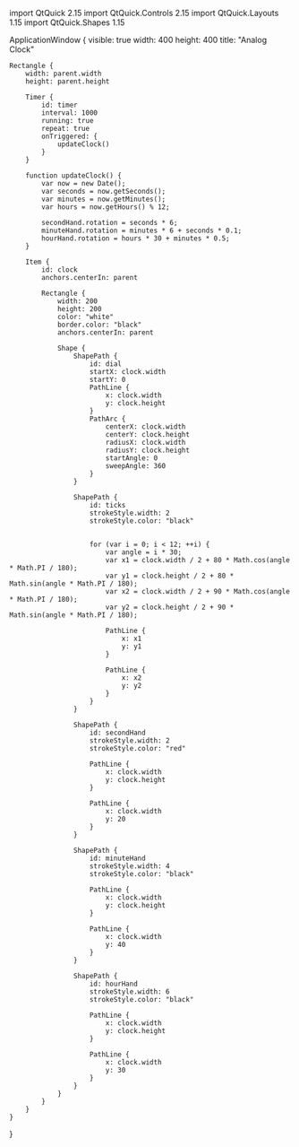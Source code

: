 import QtQuick 2.15
import QtQuick.Controls 2.15
import QtQuick.Layouts 1.15
import QtQuick.Shapes 1.15

ApplicationWindow {
    visible: true
    width: 400
    height: 400
    title: "Analog Clock"

    Rectangle {
        width: parent.width
        height: parent.height

        Timer {
            id: timer
            interval: 1000
            running: true
            repeat: true
            onTriggered: {
                updateClock()
            }
        }

        function updateClock() {
            var now = new Date();
            var seconds = now.getSeconds();
            var minutes = now.getMinutes();
            var hours = now.getHours() % 12;

            secondHand.rotation = seconds * 6; 
            minuteHand.rotation = minutes * 6 + seconds * 0.1; 
            hourHand.rotation = hours * 30 + minutes * 0.5;
        }

        Item {
            id: clock
            anchors.centerIn: parent

            Rectangle {
                width: 200
                height: 200
                color: "white"
                border.color: "black"
                anchors.centerIn: parent

                Shape {
                    ShapePath {
                        id: dial
                        startX: clock.width 
                        startY: 0
                        PathLine {
                            x: clock.width
                            y: clock.height 
                        }
                        PathArc {
                            centerX: clock.width 
                            centerY: clock.height 
                            radiusX: clock.width 
                            radiusY: clock.height 
                            startAngle: 0
                            sweepAngle: 360
                        }
                    }

                    ShapePath {
                        id: ticks
                        strokeStyle.width: 2
                        strokeStyle.color: "black"

                        
                        for (var i = 0; i < 12; ++i) {
                            var angle = i * 30;
                            var x1 = clock.width / 2 + 80 * Math.cos(angle * Math.PI / 180);
                            var y1 = clock.height / 2 + 80 * Math.sin(angle * Math.PI / 180);
                            var x2 = clock.width / 2 + 90 * Math.cos(angle * Math.PI / 180);
                            var y2 = clock.height / 2 + 90 * Math.sin(angle * Math.PI / 180);

                            PathLine {
                                x: x1
                                y: y1
                            }

                            PathLine {
                                x: x2
                                y: y2
                            }
                        }
                    }

                    ShapePath {
                        id: secondHand
                        strokeStyle.width: 2
                        strokeStyle.color: "red"

                        PathLine {
                            x: clock.width 
                            y: clock.height 
                        }

                        PathLine {
                            x: clock.width 
                            y: 20
                        }
                    }

                    ShapePath {
                        id: minuteHand
                        strokeStyle.width: 4
                        strokeStyle.color: "black"

                        PathLine {
                            x: clock.width 
                            y: clock.height 
                        }

                        PathLine {
                            x: clock.width 
                            y: 40
                        }
                    }

                    ShapePath {
                        id: hourHand
                        strokeStyle.width: 6
                        strokeStyle.color: "black"

                        PathLine {
                            x: clock.width 
                            y: clock.height 
                        }

                        PathLine {
                            x: clock.width 
                            y: 30
                        }
                    }
                }
            }
        }
    }
}
